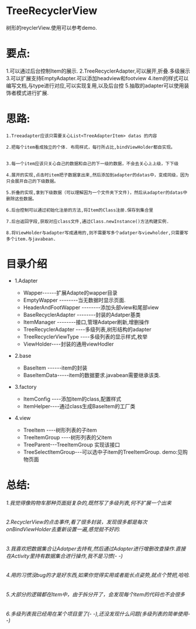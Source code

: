 # TreeRecyclerView
树形的reyclerView.使用可以参考demo.

# 要点:
1.可以通过后台控制Item的展示.
2.TreeRecyclerAdapter,可以展开,折叠.多级展示
3.可以扩展支持EmptyAdapter.可以添加headview和footview
4.item的样式可以编写文档,与type进行对应,可以实现复用,以及后台控
5.抽取的adapter可以使用装饰者模式进行扩展.

# 思路:
```
1.Treeadapter应该只需要关心List<TreeAdapterItem> datas 的内容

2.把每个item看成独立的个体. 布局样式，每行所占比,bindViewHolder都自实现。


3.每一个item应该只关心自己的数据和自己的下一级的数据，不会去关心上上级，下下级

4.展开的实现,点击时item把子数据拿出来,然后添加到adapter的datas中，变成同级，因为只会展开自己的下级数据。

5.折叠的实现,拿到下级数据（可以理解因为一个文件夹下文件)，然后从adapter的datas中删除这些数据。

6.后台控制可以通过初始化注册的方法,将Item的Class注册.保存到集合里

7.后台返回字段,获取对应class文件,通过Class.newInstance()方法构建实例.

8.将ViewHolder与adapter写成通用的,则不需要写多个adatper与viewholder,只需要写多个item.与javabean.
```

# 目录介绍

+ 1.Adapter
   * Wapper------扩展Adapte的wapper目录
   * EmptyWapper  --------当无数据时显示页面.
   * HeaderAndFootWapper --------添加头部view和尾部view

  - BaseRecyclerAdapter --------封装的Adatper基类
  - ItemManager --------接口,管理Adatper刷新,增删操作
  - TreeRecyclerAdapter ----多级列表,树形结构的adapter
  - TreeRecyclerViewType ----多级列表的显示样式,枚举
  - ViewHolder----封装的通用viewHodler

 + 2.base
   - BaseItem<D extends BaseItemData> ------item的封装
   - BaseItemData-----item的数据要求.javabean需要继承该类.

 + 3.factory
   - ItemConfig ----添加item的class,配置样式
   - ItemHelper----通过class生成BaseItem的工厂类

 + 4.view
   - TreeItem  ----树形列表的子item
   - TreeItemGroup ----树形列表的父item
   - TreeParent---TreeItemGroup 实现该接口
   - TreeSelectItemGroup---可以选中子item的TreeItemGroup.  demo:见购物页面



# 总结:
###### 1.我觉得像购物车那种页面挺复杂的,既然写了多级列表,何不扩展一个出来

###### 2.RecyclerView的点击事件,看了很多封装，发现很多都是每次onBindViewHolder去重新设置一遍,感觉挺不好的.

###### 3.我喜欢把数据集合让Adatper去持有,然后通过Adapter进行增删改查操作.直接在Activity里持有数据集合进行操作,我不是习惯(- -)

###### 4.用的习惯没bug的才是好东西,如果你觉得实用或者能长点姿势,就点个赞把,哈哈.

###### 5.大部分的逻辑都在Item中，由于拆分开了，会发现每个item的代码也不会很多

###### 6.多级列表我已经用在某个项目里了(- -),还没发现什么问题(多级列表的简单使用- -)